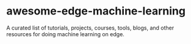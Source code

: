 # awesome-edge-machine-learning
A curated list of tutorials, projects, courses, tools, blogs, and other resources for doing machine learning on edge.

